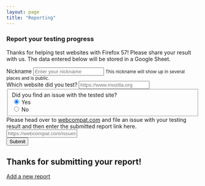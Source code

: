 ```yaml
---
layout: page
title: "Reporting"
---
```


### Report your testing progress

Thanks for helping test websites with Firefox 57! Please share your result with us. The data entered below will be stored in a Google Sheet.

<form id="reporting-form" action="" method="POST" target="no-target">
  <div class="form-group">
    <label for="nicknameInput">Nickname</label>
    <input type="text" class="form-control" id="nicknameInput" placeholder="Enter your nickname">
    <small id="nickname" class="form-text text-muted">This nickname will show up in several places and is public.</small>
  </div>
  <div class="form-group">
    <label for="urlInput">Which website did you test?</label>
    <input type="url" class="form-control" id="urlInput" placeholder="https://www.mozilla.org">
  </div>
  <fieldset class="form-group" id="issueFoundChoice">
    <label>Did you find an issue with the tested site?</label>
    <div class="form-check">
      <label class="form-check-label">
        <input type="radio" class="form-check-input" name="optionsRadios" id="optionsRadios1" onclick="ReportingForm.handleReportingIssueChoice(this);" value="Yes" checked> Yes
      </label>
    </div>
    <div class="form-check">
      <label class="form-check-label">
        <input type="radio" class="form-check-input" name="optionsRadios" id="optionsRadios2" onclick="ReportingForm.handleReportingIssueChoice(this);" value="No"> No
      </label>
    </div>
  </fieldset>
  <div id="additionalWebcompatInfo" class="form-group">
    <label for="issueWebcompatInput">Please head over to <a href="https://webcompat.com/">webcompat.com</a> and file an issue with your testing result and then enter the submitted report link here.</label>
    <input type="url" class="form-control" id="issueWebcompatInput" placeholder="https://webcompat.com/issues/9999">
  </div>
  <button type="submit" class="btn btn-lg btn-info btn-xs-full">Submit</button>
</form>

<div class="afterSubmitInfo hidden">
  <h2>Thanks for submitting your report!</h2>
  <a href="/reporting">Add a new report</a>
</div>

<!-- used as target after form submission so we don't go away from our site -->
<iframe src="#" id="no-target" name="no-target" style="visibility:hidden"></iframe>

<script src="{{ site.baseurl }}/js/reporting.js"></script>